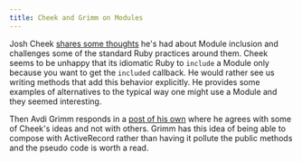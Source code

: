 ```yaml
---
title: Cheek and Grimm on Modules
---
```


Josh Cheek [shares some thoughts](http://blog.8thlight.com/josh-cheek/2012/02/03/modules-called-they-want-their-integrity-back.html) he's had about Module inclusion and challenges some of the standard Ruby practices around them. Cheek seems to be unhappy that its idiomatic Ruby to `include` a Module only because you want to get the `included` callback. He would rather see us writing methods that add this behavior explicitly. He provides some examples of alternatives to the typical way one might use a Module and they seemed interesting.

Then Avdi Grimm responds in a [post of his own](http://devblog.avdi.org/2012/02/03/on-module-integrity/) where he agrees with some of Cheek's ideas and not with others. Grimm has this idea of being able to compose with ActiveRecord rather than having it pollute the public methods and the pseudo code is worth a read.
